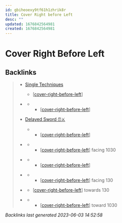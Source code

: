 ```yaml
---
id: gbiheoexy9tf61h1zhrik8r
title: Cover Right before Left
desc: ""
updated: 1676842564981
created: 1676842564981
---
```


# Cover Right Before Left

## Backlinks

> - [Single Techniques](..\single-techniques.md)
>   - [[cover-right-before-left]]
>    
> - [](..\techniques\deflecting-hammer.md)
>   - - [[cover-right-before-left]]
>    
> - [Delayed Sword ⏰⚔️](..\techniques\delayed-sword.md)
>   - - [[cover-right-before-left]]
>    
> - [](..\techniques\five-swords.md)
>   - - [[cover-right-before-left]] facing 1030
>    
> - [](..\techniques\leaping-crane.md)
>   - - [[cover-right-before-left]]
>    
> - [](..\techniques\lone-kimono.md)
>   - - [[cover-right-before-left]] facing 130
>    
> - [](..\techniques\shielding-hammer.md)
>   - [[cover-right-before-left]] towards 130
>    
> - [](..\techniques\twin-kimono.md)
>   - - [[cover-right-before-left]] toward 1030

_Backlinks last generated 2023-06-03 14:52:58_

[//begin]: # "Autogenerated link references for markdown compatibility"
[cover-right-before-left]: cover-right-before-left "Cover Right before Left"
[//end]: # "Autogenerated link references"